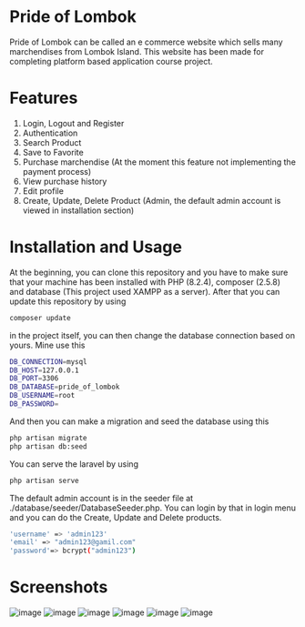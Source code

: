 # Pride of Lombok
Pride of Lombok can be called an e commerce website which sells many marchendises from Lombok Island. This website has been made for completing platform based application course project.

# Features
1. Login, Logout and Register
2. Authentication
3. Search Product
4. Save to Favorite
5. Purchase marchendise (At the moment this feature not implementing the payment process)
6. View purchase history
7. Edit profile
8. Create, Update, Delete Product (Admin, the default admin account is viewed in installation section)

# Installation and Usage
At the beginning, you can clone this repository and you have to make sure that your machine has been installed with PHP (8.2.4), composer (2.5.8) and database (This project used XAMPP as a server). After that you can update this repository by using
```bash
composer update
```
in the project itself, you can then change the database connection based on yours. Mine use this
```bash
DB_CONNECTION=mysql
DB_HOST=127.0.0.1
DB_PORT=3306
DB_DATABASE=pride_of_lombok
DB_USERNAME=root
DB_PASSWORD=
```
And then you can make a migration and seed the database using this
```bash
php artisan migrate
php artisan db:seed
```

You can serve the laravel by using
```bash
php artisan serve
```

The default admin account is in the seeder file at ./database/seeder/DatabaseSeeder.php. You can login by that in login menu and you can do the Create, Update and Delete products.
```bash
'username' => 'admin123'
'email' => "admin123@gamil.com"
'password'=> bcrypt("admin123")
```

# Screenshots 
![image](https://github.com/ismarapw/pride-of-lombok/assets/76652264/8df1f2ed-90a1-4616-a8b4-b8e5e9e8ce85)
![image](https://github.com/ismarapw/pride-of-lombok/assets/76652264/ad293b42-ac3a-4eec-9604-ce2cee43c83c)
![image](https://github.com/ismarapw/pride-of-lombok/assets/76652264/31608b55-8b1f-4a6c-95d2-6e768f2f5b40)
![image](https://github.com/ismarapw/pride-of-lombok/assets/76652264/ce056833-e200-43d1-995e-d410d77f3450)
![image](https://github.com/ismarapw/pride-of-lombok/assets/76652264/62045280-e49b-4c31-9d02-626c26404b3c)
![image](https://github.com/ismarapw/pride-of-lombok/assets/76652264/5bb36b78-433d-4b7a-89ef-5369dbe00a10)




